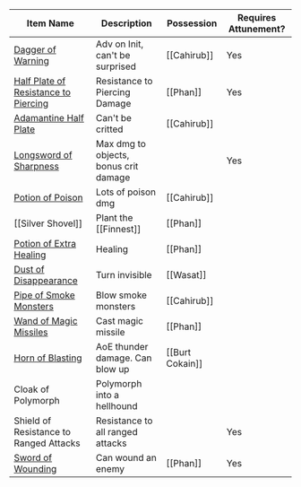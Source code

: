 | Item Name                                                                                                                                | Description                      | Possession      | Requires Attunement? |
| ---------------------------------------------------------------------------------------------------------------------------------------- | -------------------------------- | --------------- | -------------------- |
| [Dagger of Warning](https://roll20.net/compendium/dnd5e/Items:Weapon%20of%20Warning#content)                                             | Adv on Init, can't be surprised  | [[Cahirub]]     | Yes                  |
| [Half Plate of Resistance to Piercing](https://roll20.net/compendium/dnd5e/Items:Half%20Plate%20Armor%20of%20Force%20Resistance#content) | Resistance to Piercing Damage    | [[Phan]]        | Yes                  |
| [Adamantine Half Plate](https://roll20.net/compendium/dnd5e/Adamantine%20Armor#h-Adamantine%20Armor)                                     | Can't be critted                 | [[Cahirub]]     |                      |
| [Longsword of Sharpness](https://roll20.net/compendium/dnd5e/Sword%20of%20Sharpness#h-Sword%20of%20Sharpness)                            | Max dmg to objects, bonus crit damage           |   | Yes                  |
| [Potion of Poison](https://roll20.net/compendium/dnd5e/Items:Potion%20of%20Poison/#h-Potion%20of%20Poison)                               | Lots of poison dmg               | [[Cahirub]]     |                      |
| [[Silver Shovel]]                                                                                                                        | Plant the [[Finnest]]            | [[Phan]]        |                      |
| [Potion of Extra Healing](https://ruins-of-adventure.obsidianportal.com/items/potion-of-extra-healing-5e)                                | Healing                          | [[Phan]]        |                      |
| [Dust of Disappearance](https://roll20.net/compendium/dnd5e/Dust%20of%20Disappearance#h-Dust%20of%20Disappearance)                       | Turn invisible                   | [[Wasat]]       |                      |
| [Pipe of Smoke Monsters](http://dnd5e.wikidot.com/wondrous-items:pipe-of-smoke-monsters)                                                 | Blow smoke monsters              | [[Cahirub]]     |                      |
| [Wand of Magic Missiles](https://roll20.net/compendium/dnd5e/Wand%20of%20Magic%20Missiles#content)                                       | Cast magic missile               | [[Phan]]        |                      |
| [Horn of Blasting](https://roll20.net/compendium/dnd5e/Horn%20of%20Blasting#h-Horn%20of%20Blasting)                                      | AoE thunder damage. Can blow up  | [[Burt Cokain]] |                      |
| Cloak of Polymorph                                                                                                                       | Polymorph into a hellhound       |                 |                      |
| Shield of Resistance to Ranged Attacks                                                                                                   | Resistance to all ranged attacks |    | Yes                  |
| [Sword of Wounding](https://roll20.net/compendium/dnd5e/Sword%20of%20Wounding#content)                                                   | Can wound an enemy               | [[Phan]]        | Yes                     |


